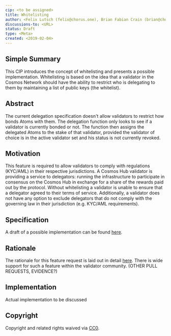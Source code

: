 ```yaml
---
cip: <to be assigned>
title: Whitelisting
author: <Felix Lutsch (felix@chorus.one), Brian Fabian Crain (brian@chorus.one)>
discussions-to: <URL>
status: Draft
type: <Meta>
created: <2019-02-04>
---
```


<!--You can leave these HTML comments in your merged EIP and delete the visible duplicate text guides, they will not appear and may be helpful to refer to if you edit it again. This is the suggested template for new EIPs. Note that an EIP number will be assigned by an editor. When opening a pull request to submit your EIP, please use an abbreviated title in the filename, `eip-draft_title_abbrev.md`. The title should be 44 characters or less.-->

## Simple Summary
<!--"If you can't explain it simply, you don't understand it well enough." Provide a simplified and layman-accessible explanation of the EIP.-->
This CIP introduces the concept of whitelisting and presents a possible implementation. Whitelisting is based on the idea that a validator in the Cosmos Network should have the ability to restrict who is delegating to them by maintaining a list of public keys (the whitelist).

## Abstract
<!--A short (~200 word) description of the technical issue being addressed.-->
The current delegation specification doesn't allow validators to restrict how bonds Atoms with them. The delegation function only looks to see if a validator is currently bonded or not. The function then assigns the delegated Atoms to the stake of that validator, provided the validator of choice is in the active validator set and his status is not currently revoked.

## Motivation
<!--The motivation is critical for EIPs that want to change the Ethereum protocol. It should clearly explain why the existing protocol specification is inadequate to address the problem that the EIP solves. EIP submissions without sufficient motivation may be rejected outright.-->
This feature is required to allow validators to comply with regulations (KYC/AML) in their respective jurisdictions. A Cosmos Hub validator is providing a service to delegators: running the infrastructure to participate in consensus on the Cosmos Hub in exchange for a share of the rewards paid out by the protocol. Without whitelisting a validator is unable to ensure that a delegator agreed to their terms of service. Additionally, a validator does not have any option to exclude delegators that do not comply with the governing law in their jurisdiction (e.g. KYC/AML requirements).

## Specification
<!--The technical specification should describe the syntax and semantics of any new feature. The specification should be detailed enough to allow competing, interoperable implementations for any of the current Ethereum platforms (go-ethereum, parity, cpp-ethereum, ethereumj, ethereumjs, and [others](https://github.com/ethereum/wiki/wiki/Clients)).-->
A draft of a possible implementation can be found [here](https://docs.google.com/presentation/d/1yeRxFs_BaKyHOMzIXRKQiIX9qZXdQ0R04_4nvKJGn7o/edit#slide=id.p2).

## Rationale
<!--The rationale fleshes out the specification by describing what motivated the design and why particular design decisions were made. It should describe alternate designs that were considered and related work, e.g. how the feature is supported in other languages. The rationale may also provide evidence of consensus within the community, and should discuss important objections or concerns raised during discussion.-->
The rationale for this feature request is laid out in detail [here](https://docs.google.com/document/d/1CEfwTyJQPlapOajBo4vYAWklWbm7xuNTtJRQZlQjPDA/edit?ts=5b056c4a). There is wide support for such a feature within the validator community. (OTHER PULL REQUESTS, EVIDENCE?)

## Implementation
<!--The implementations must be completed before any EIP is given status "Final", but it need not be completed before the EIP is accepted. While there is merit to the approach of reaching consensus on the specification and rationale before writing code, the principle of "rough consensus and running code" is still useful when it comes to resolving many discussions of API details.-->
Actual implementation to be discussed

## Copyright
Copyright and related rights waived via [CC0](https://creativecommons.org/publicdomain/zero/1.0/).

